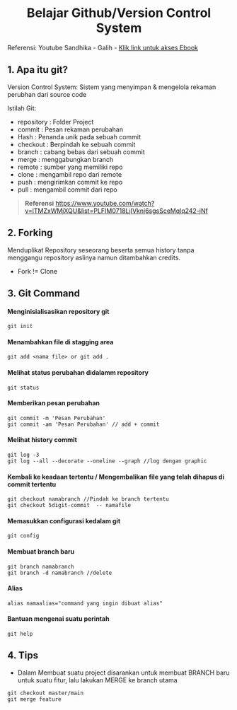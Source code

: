 
<h1 align="center">
  Belajar Github/Version Control System
</h1>


<p>
 Referensi: Youtube Sandhika - Galih
- <a href="https://git-scm.com/book/en/v2"> Klik link untuk akses Ebook</a> 
</p>



## 1. Apa itu git?

Version Control System: 
Sistem yang menyimpan & mengelola rekaman perubhan dari source code

Istilah Git:
* repository : Folder Project
* commit : Pesan rekaman perubahan
* Hash : Penanda unik pada sebuah commit
* checkout : Berpindah ke sebuah commit
* branch : cabang bebas dari sebuah commit
* merge : menggabungkan branch
* remote : sumber yang memiliki repo
* clone : mengambil repo dari remote
* push : mengirimkan commit ke repo
* pull : mengambil commit dari repo

> **Referensi**
> https://www.youtube.com/watch?v=lTMZxWMjXQU&list=PLFIM0718LjIVknj6sgsSceMqlq242-jNf

## 2. Forking

Menduplikat Repository seseorang beserta semua history tanpa menggangu repository aslinya namun ditambahkan credits.
- Fork != Clone

## 3. Git Command


<h4 font="bold" >Menginisialisasikan repository git</h4>

```
git init
```

<h4 font="bold">Menambahkan file di stagging area</h4>

```
git add <nama file> or git add .
```

<h4 font="bold">Melihat status perubahan didalamm repository</h4>

```
git status
```

<h4 font="bold">Memberikan pesan perubahan</h4>

```
git commit -m 'Pesan Perubahan'
git commit -am 'Pesan Perubahan' // add + commit
```


<h4 font="bold">Melihat history commit</h4>

```
git log -3
git log --all --decorate --oneline --graph //log dengan graphic
```

<h4 font="bold">Kembali ke keadaan tertentu / Mengembalikan file yang telah dihapus di commit tertentu</h4>

```
git checkout namabranch //Pindah ke branch tertentu
git checkout 5digit-commit  -- namafile
```

<h4 font="bold">Memasukkan configurasi kedalam git</h4>

```
git config
```

<h4 font="bold">Membuat branch baru</h4>

```
git branch namabranch
git branch -d namabranch //delete
```

<h4 font="bold">Alias</h4>

```
alias namaalias="command yang ingin dibuat alias"
```

<h4 font="bold">Bantuan mengenai suatu perintah</h4>

```
git help
```

## 4. Tips

- Dalam Membuat suatu project disarankan untuk membuat BRANCH baru untuk suatu fitur, lalu lakukan MERGE ke branch utama
```
git checkout master/main
git merge feature
```





